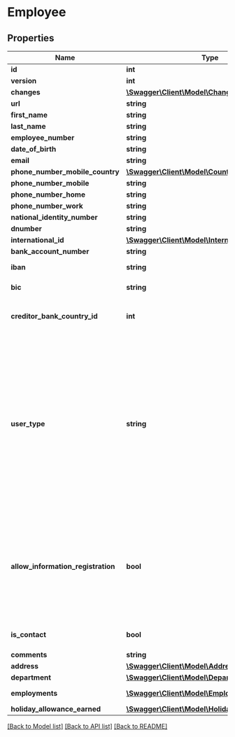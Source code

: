 # Employee

## Properties
Name | Type | Description | Notes
------------ | ------------- | ------------- | -------------
**id** | **int** |  | [optional] 
**version** | **int** |  | [optional] 
**changes** | [**\Swagger\Client\Model\Change[]**](Change.md) |  | [optional] 
**url** | **string** |  | [optional] 
**first_name** | **string** |  | 
**last_name** | **string** |  | 
**employee_number** | **string** |  | [optional] 
**date_of_birth** | **string** |  | [optional] 
**email** | **string** |  | [optional] 
**phone_number_mobile_country** | [**\Swagger\Client\Model\Country**](Country.md) |  | [optional] 
**phone_number_mobile** | **string** |  | [optional] 
**phone_number_home** | **string** |  | [optional] 
**phone_number_work** | **string** |  | [optional] 
**national_identity_number** | **string** |  | [optional] 
**dnumber** | **string** |  | [optional] 
**international_id** | [**\Swagger\Client\Model\InternationalId**](InternationalId.md) |  | [optional] 
**bank_account_number** | **string** |  | [optional] 
**iban** | **string** | IBAN field -- pilot program | [optional] 
**bic** | **string** | Bic (swift) field -- pilot program | [optional] 
**creditor_bank_country_id** | **int** | Country of creditor bank field -- pilot program | [optional] 
**user_type** | **string** | Define the employee&#x27;s user type.&lt;br&gt;STANDARD: Reduced access. Users with limited system entitlements.&lt;br&gt;EXTENDED: Users can be given all system entitlements.&lt;br&gt;NO_ACCESS: User with no log on access.&lt;br&gt;Users with access to Tripletex must confirm the email address. | [optional] 
**allow_information_registration** | **bool** | Determines if salary information can be registered on the user including hours, travel expenses and employee expenses. The user may also be selected as a project member on projects. | [optional] [default to false]
**is_contact** | **bool** |  | [optional] [default to false]
**comments** | **string** |  | [optional] 
**address** | [**\Swagger\Client\Model\Address**](Address.md) |  | [optional] 
**department** | [**\Swagger\Client\Model\Department**](Department.md) |  | [optional] 
**employments** | [**\Swagger\Client\Model\Employment[]**](Employment.md) | Employments tied to the employee | [optional] 
**holiday_allowance_earned** | [**\Swagger\Client\Model\HolidayAllowanceEarned**](HolidayAllowanceEarned.md) |  | [optional] 

[[Back to Model list]](../../README.md#documentation-for-models) [[Back to API list]](../../README.md#documentation-for-api-endpoints) [[Back to README]](../../README.md)

